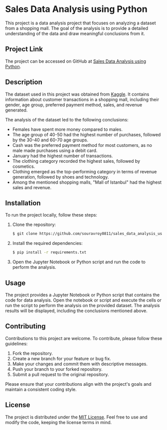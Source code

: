 # Sales Data Analysis using Python

This project is a data analysis project that focuses on analyzing a dataset from a shopping mall. The goal of the analysis is to provide a detailed understanding of the data and draw meaningful conclusions from it.

## Project Link
The project can be accessed on GitHub at [Sales Data Analysis using Python](https://github.com/souravroy0811/sales_data_analysis_using_python).

## Description
The dataset used in this project was obtained from [Kaggle](https://www.kaggle.com/datasets/mehmettahiraslan/customer-shopping-dataset). It contains information about customer transactions in a shopping mall, including their gender, age group, preferred payment method, sales, and revenue generated.

The analysis of the dataset led to the following conclusions:

- Females have spent more money compared to males.
- The age group of 40-50 had the highest number of purchases, followed by the 30-40 and 60-70 age groups.
- Cash was the preferred payment method for most customers, as no male made purchases using a debit card.
- January had the highest number of transactions.
- The clothing category recorded the highest sales, followed by cosmetics.
- Clothing emerged as the top-performing category in terms of revenue generation, followed by shoes and technology.
- Among the mentioned shopping malls, "Mall of Istanbul" had the highest sales and revenue.

## Installation
To run the project locally, follow these steps:

1. Clone the repository:
   ```bash
   $ git clone https://github.com/souravroy0811/sales_data_analysis_using_python.git
   ```

2. Install the required dependencies:
   ```bash
   $ pip install -r requirements.txt
   ```

3. Open the Jupyter Notebook or Python script and run the code to perform the analysis.

## Usage
The project provides a Jupyter Notebook or Python script that contains the code for data analysis. Open the notebook or script and execute the cells or run the script to perform the analysis on the provided dataset. The analysis results will be displayed, including the conclusions mentioned above.

## Contributing
Contributions to this project are welcome. To contribute, please follow these guidelines:

1. Fork the repository.
2. Create a new branch for your feature or bug fix.
3. Make your changes and commit them with descriptive messages.
4. Push your branch to your forked repository.
5. Submit a pull request to the original repository.

Please ensure that your contributions align with the project's goals and maintain a consistent coding style.

## License
The project is distributed under the [MIT License](https://opensource.org/licenses/MIT). Feel free to use and modify the code, keeping the license terms in mind.
